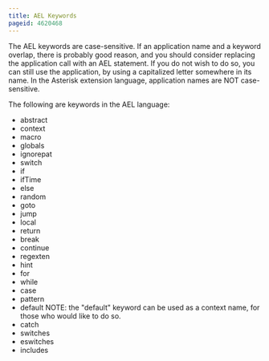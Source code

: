 ```yaml
---
title: AEL Keywords
pageid: 4620468
---
```


The AEL keywords are case-sensitive. If an application name and a keyword overlap, there is probably good reason, and you should consider replacing the application call with an AEL statement. If you do not wish to do so, you can still use the application, by using a capitalized letter somewhere in its name. In the Asterisk extension language, application names are NOT case-sensitive. 


The following are keywords in the AEL language:


* abstract
* context
* macro
* globals
* ignorepat
* switch
* if
* ifTime
* else
* random
* goto
* jump
* local
* return
* break
* continue
* regexten
* hint
* for
* while
* case
* pattern
* default NOTE: the "default" keyword can be used as a context name, for those who would like to do so.
* catch
* switches
* eswitches
* includes


